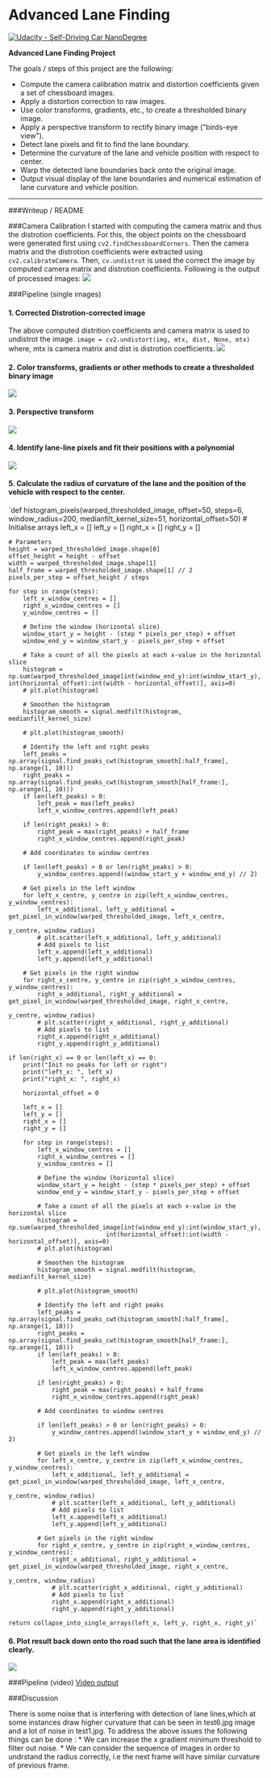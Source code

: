 # Advanced Lane Finding

[![Udacity - Self-Driving Car NanoDegree](https://s3.amazonaws.com/udacity-sdc/github/shield-carnd.svg)](http://www.udacity.com/drive)

**Advanced Lane Finding Project**

The goals / steps of this project are the following:

* Compute the camera calibration matrix and distortion coefficients given a set of chessboard images.
* Apply a distortion correction to raw images.
* Use color transforms, gradients, etc., to create a thresholded binary image.
* Apply a perspective transform to rectify binary image ("birds-eye view").
* Detect lane pixels and fit to find the lane boundary.
* Determine the curvature of the lane and vehicle position with respect to center.
* Warp the detected lane boundaries back onto the original image.
* Output visual display of the lane boundaries and numerical estimation of lane curvature and vehicle position.

---
###Writeup / README

###Camera Calibration
I started with computing the camera matrix and thus the distrotion coefficients. For this, the object points on the chessboard were generated first using `cv2.findChessboardCorners`. Then the camera matrix and the distrotion coefficients were extracted using `cv2.calibrateCamera`. Then, `cv.undistrot` is used the correct the image by computed camera matrix and distrotion coefficients.
Following is the output of processed images:
![](/images/camera_calibration.png)

###Pipeline (single images)
#### 1. Corrected Distrotion-corrected image
The above computed distrition coefficients and camera matrix is used to undistrot the image.
`image = cv2.undistort(img, mtx, dist, None, mtx)` where, mtx is camera matrix and dist is distrotion coefficients.
![](/images/camera_undistroted.png)


#### 2. Color transforms, gradients or other methods to create a thresholded binary image
![](/images/thresholded_binary.png)

#### 3. Perspective transform
![](/images/bird-eye.png)

#### 4. Identify lane-line pixels and fit their positions with a polynomial
![](/images/polynomial.png)

#### 5. Calculate the radius of curvature of the lane and the position of the vehicle with respect to the center.
`def histogram_pixels(warped_thresholded_image, offset=50, steps=6,
                     window_radius=200, medianfilt_kernel_size=51,
                     horizontal_offset=50)
    # Initialise arrays
    left_x = []
    left_y = []
    right_x = []
    right_y = []

    # Parameters
    height = warped_thresholded_image.shape[0]
    offset_height = height - offset
    width = warped_thresholded_image.shape[1]
    half_frame = warped_thresholded_image.shape[1] // 2
    pixels_per_step = offset_height / steps

    for step in range(steps):
        left_x_window_centres = []
        right_x_window_centres = []
        y_window_centres = []

        # Define the window (horizontal slice)
        window_start_y = height - (step * pixels_per_step) + offset
        window_end_y = window_start_y - pixels_per_step + offset

        # Take a count of all the pixels at each x-value in the horizontal slice
        histogram = np.sum(warped_thresholded_image[int(window_end_y):int(window_start_y), int(horizontal_offset):int(width - horizontal_offset)], axis=0)
        # plt.plot(histogram)

        # Smoothen the histogram
        histogram_smooth = signal.medfilt(histogram, medianfilt_kernel_size)

        # plt.plot(histogram_smooth)

        # Identify the left and right peaks
        left_peaks = np.array(signal.find_peaks_cwt(histogram_smooth[:half_frame], np.arange(1, 10)))
        right_peaks = np.array(signal.find_peaks_cwt(histogram_smooth[half_frame:], np.arange(1, 10)))
        if len(left_peaks) > 0:
            left_peak = max(left_peaks)
            left_x_window_centres.append(left_peak)

        if len(right_peaks) > 0:
            right_peak = max(right_peaks) + half_frame
            right_x_window_centres.append(right_peak)

        # Add coordinates to window centres

        if len(left_peaks) > 0 or len(right_peaks) > 0:
            y_window_centres.append((window_start_y + window_end_y) // 2)

        # Get pixels in the left window
        for left_x_centre, y_centre in zip(left_x_window_centres, y_window_centres):
            left_x_additional, left_y_additional = get_pixel_in_window(warped_thresholded_image, left_x_centre,
                                                                       y_centre, window_radius)
            # plt.scatter(left_x_additional, left_y_additional)
            # Add pixels to list
            left_x.append(left_x_additional)
            left_y.append(left_y_additional)

        # Get pixels in the right window
        for right_x_centre, y_centre in zip(right_x_window_centres, y_window_centres):
            right_x_additional, right_y_additional = get_pixel_in_window(warped_thresholded_image, right_x_centre,
                                                                         y_centre, window_radius)
            # plt.scatter(right_x_additional, right_y_additional)
            # Add pixels to list
            right_x.append(right_x_additional)
            right_y.append(right_y_additional)

    if len(right_x) == 0 or len(left_x) == 0:
        print("Init no peaks for left or right")
        print("left_x: ", left_x)
        print("right_x: ", right_x)

        horizontal_offset = 0

        left_x = []
        left_y = []
        right_x = []
        right_y = []

        for step in range(steps):
            left_x_window_centres = []
            right_x_window_centres = []
            y_window_centres = []

            # Define the window (horizontal slice)
            window_start_y = height - (step * pixels_per_step) + offset
            window_end_y = window_start_y - pixels_per_step + offset

            # Take a count of all the pixels at each x-value in the horizontal slice
            histogram = np.sum(warped_thresholded_image[int(window_end_y):int(window_start_y),
                               int(horizontal_offset):int(width - horizontal_offset)], axis=0)
            # plt.plot(histogram)

            # Smoothen the histogram
            histogram_smooth = signal.medfilt(histogram, medianfilt_kernel_size)

            # plt.plot(histogram_smooth)

            # Identify the left and right peaks
            left_peaks = np.array(signal.find_peaks_cwt(histogram_smooth[:half_frame], np.arange(1, 10)))
            right_peaks = np.array(signal.find_peaks_cwt(histogram_smooth[half_frame:], np.arange(1, 10)))
            if len(left_peaks) > 0:
                left_peak = max(left_peaks)
                left_x_window_centres.append(left_peak)

            if len(right_peaks) > 0:
                right_peak = max(right_peaks) + half_frame
                right_x_window_centres.append(right_peak)

            # Add coordinates to window centres

            if len(left_peaks) > 0 or len(right_peaks) > 0:
                y_window_centres.append((window_start_y + window_end_y) // 2)

            # Get pixels in the left window
            for left_x_centre, y_centre in zip(left_x_window_centres, y_window_centres):
                left_x_additional, left_y_additional = get_pixel_in_window(warped_thresholded_image, left_x_centre,
                                                                           y_centre, window_radius)
                # plt.scatter(left_x_additional, left_y_additional)
                # Add pixels to list
                left_x.append(left_x_additional)
                left_y.append(left_y_additional)

            # Get pixels in the right window
            for right_x_centre, y_centre in zip(right_x_window_centres, y_window_centres):
                right_x_additional, right_y_additional = get_pixel_in_window(warped_thresholded_image, right_x_centre,
                                                                             y_centre, window_radius)
                # plt.scatter(right_x_additional, right_y_additional)
                # Add pixels to list
                right_x.append(right_x_additional)
                right_y.append(right_y_additional)

    return collapse_into_single_arrays(left_x, left_y, right_x, right_y)`
    
#### 6. Plot result back down onto tho road such that the lane area is identified clearly.
![](/images/final_image.png)


###Pipeline (video)
[Video output](/project_output.mp4)

###Discussion

There is some noise that is interfering with detection of lane lines,which at some instances draw higher curvature that can be seen in test6.jpg image and a lot of noise in test1.jpg.
To address the above issues the following things can be done :
	* We can increase the x gradient minimum threshold to filter out noise.
	* We can consider the sequence of images in order to undrstand the radius correctly, i.e the next frame will have similar curvature of previous frame.

